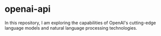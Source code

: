 # openai-api
In this repository, I am exploring the capabilities of OpenAI's cutting-edge language models and natural language processing technologies. 
